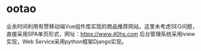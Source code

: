 # ootao
业余时间利用有赞移动端Vue组件库实现的商品推荐网站，这里未考虑SEO问题，直接采用SPA单页形式，网址：https://www.40hs.com
后台管理系统采用iview实现，Web Service采用python框架Django实现。
